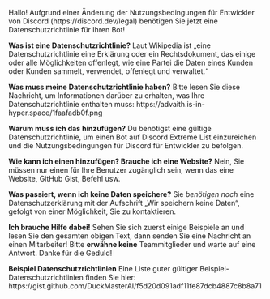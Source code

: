 Hallo! Aufgrund einer Änderung der Nutzungsbedingungen für Entwickler von Discord (https\://discord.dev/legal) benötigen Sie jetzt eine Datenschutzrichtlinie für Ihren Bot!

**Was ist eine Datenschutzrichtlinie?** Laut Wikipedia ist „eine Datenschutzrichtlinie eine Erklärung oder ein Rechtsdokument, das einige oder alle Möglichkeiten offenlegt, wie eine Partei die Daten eines Kunden oder Kunden sammelt, verwendet, offenlegt und verwaltet.“

**Was muss meine Datenschutzrichtlinie haben?** Bitte lesen Sie diese Nachricht, um Informationen darüber zu erhalten, was Ihre Datenschutzrichtlinie enthalten muss: https\://advaith.is-in-hyper.space/1faafadb0f.png

**Warum muss ich das hinzufügen?** Du benötigst eine gültige Datenschutzrichtlinie, um einen Bot auf Discord Extreme List einzureichen und die Nutzungsbedingungen für Discord für Entwickler zu befolgen.

**Wie kann ich einen hinzufügen? Brauche ich eine Website?** Nein, Sie müssen nur einen für Ihre Benutzer zugänglich sein, wenn das eine Website, GitHub Gist, Befehl usw.

**Was passiert, wenn ich keine Daten speichere?** Sie _benötigen noch_ eine Datenschutzerklärung mit der Aufschrift „Wir speichern keine Daten“, gefolgt von einer Möglichkeit, Sie zu kontaktieren.

**Ich brauche Hilfe dabei!** Sehen Sie sich zuerst einige Beispiele an und lesen Sie den gesamten obigen Text, dann senden Sie eine Nachricht an einen Mitarbeiter!
Bitte **erwähne keine** Teammitglieder und warte auf eine Antwort. Danke für die Geduld!

**Beispiel Datenschutzrichtlinien** Eine Liste guter gültiger Beispiel-Datenschutzrichtlinien finden Sie hier: https\://gist.github.com/DuckMasterAl/f5d20d091adf11fe87dcb4887c8b8a71
